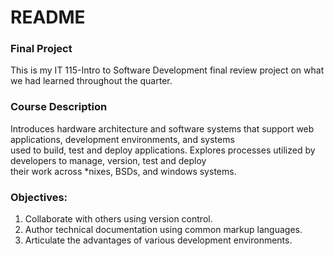 # README

### Final Project
<p> This is my IT 115-Intro to Software Development final review project on what we had learned throughout the quarter. </p>

### Course Description
<p>Introduces hardware architecture and software systems that support web applications, development environments, and systems <br>
   used to build, test and deploy applications. Explores processes utilized by developers to manage, version, test and deploy <br>
   their work across *nixes, BSDs, and windows systems.</p>


### Objectives:
  1.  Collaborate with others using version control.
  2.  Author technical documentation using common markup languages.
  3.  Articulate the advantages of various development environments.
